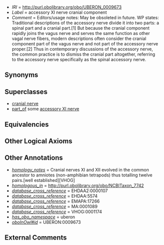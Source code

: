  * *IRI* = http://purl.obolibrary.org/obo/UBERON_0009673
 * *Label* = accessory XI nerve cranial component
 * *Comment* = Editors/usage notes: May be obsoleted in future. WP states: Traditional descriptions of the accessory nerve divide it into two parts: a spinal part and a cranial part.[1] But because the cranial component rapidly joins the vagus nerve and serves the same function as other vagal nerve fibers, modern descriptions often consider the cranial component part of the vagus nerve and not part of the accessory nerve proper.[2] Thus in contemporary discussions of the accessory nerve, the common practice is to dismiss the cranial part altogether, referring to the accessory nerve specifically as the spinal accessory nerve.

## Synonyms


## Superclasses

 * [cranial nerve](../../UBERON/85/UBERON_0001785.md)
 * [part_of](../../BFO/50/BFO_0000050.md) some [accessory XI nerve](../../UBERON/19/UBERON_0002019.md)

## Equivalencies


## Other Logical Axioms


## Other Annotations

 * *[homology_notes](../../UBPROP/03/UBPROP_0000003.md)* = Cranial nerves XI and XII evolved in the common ancestor to amniotes (non-amphibian tetrapods) thus totalling twelve pairs.[well established][VHOG]
 * *[homologous_in](../../core#homologous/in/core#homologous_in.md)* = http://purl.obolibrary.org/obo/NCBITaxon_7742
 * *[database_cross_reference](../../ef/oboInOwl#hasDbXref.md)* = EHDAA2:0000107
 * *[database_cross_reference](../../ef/oboInOwl#hasDbXref.md)* = EHDAA:5574
 * *[database_cross_reference](../../ef/oboInOwl#hasDbXref.md)* = EMAPA:17266
 * *[database_cross_reference](../../ef/oboInOwl#hasDbXref.md)* = MA:0001089
 * *[database_cross_reference](../../ef/oboInOwl#hasDbXref.md)* = VHOG:0001174
 * *[has_obo_namespace](../../ce/oboInOwl#hasOBONamespace.md)* = uberon
 * *[oboInOwl#id](../../id/oboInOwl#id.md)* = UBERON:0009673

## External Comments

